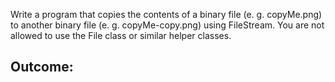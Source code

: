 Write a program that copies the contents of a binary file (e. g. copyMe.png) to another binary file (e. g. copyMe-copy.png) using FileStream. You are not allowed to use the File class or similar helper classes.

## Outcome:

